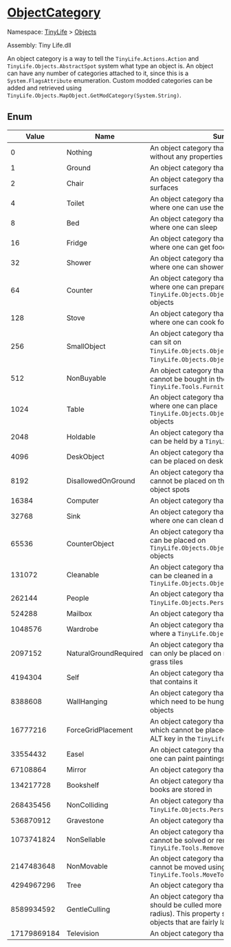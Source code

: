 # [ObjectCategory](./ObjectCategory.md)
Namespace: [TinyLife]() > [Objects]()

Assembly: Tiny Life.dll


An object category is a way to tell the `TinyLife.Actions.Action` and `TinyLife.Objects.AbstractSpot` system what type an object is.  An object can have any number of categories attached to it, since this is a `System.FlagsAttribute` enumeration.  Custom modded categories can be added and retrieved using `TinyLife.Objects.MapObject.GetModCategory(System.String)`.

##	Enum

| Value | Name | Summary | 
| --- | --- | --- | 
| 0 | Nothing | An object category that reprsents an object without any properties | 
| 1 | Ground | An object category that represents the ground | 
| 2 | Chair | An object category that represents sittable surfaces | 
| 4 | Toilet | An object category that represents objects where one can use the toilet | 
| 8 | Bed | An object category that represents objects where one can sleep | 
| 16 | Fridge | An object category that represents objects where one can get food ingredients | 
| 32 | Shower | An object category that represents objects where one can shower | 
| 64 | Counter | An object category that represents objects where one can prepare food and place `TinyLife.Objects.ObjectCategory.CounterObject` objects | 
| 128 | Stove | An object category that represents objects where one can cook food | 
| 256 | SmallObject | An object category that represents objects that can sit on `TinyLife.Objects.ObjectCategory.Counter` and `TinyLife.Objects.ObjectCategory.Table` objects | 
| 512 | NonBuyable | An object category that represents objects that cannot be bought in the `TinyLife.Tools.FurnitureTool` | 
| 1024 | Table | An object category that represents objects where one can place `TinyLife.Objects.ObjectCategory.SmallObject` objects | 
| 2048 | Holdable | An object category that represents objects that can be held by a `TinyLife.Objects.Person` | 
| 4096 | DeskObject | An object category that represents objects that can be placed on desk-like tables | 
| 8192 | DisallowedOnGround | An object category that represents objects that cannot be placed on the ground, but only in object spots | 
| 16384 | Computer | An object category that represents computers | 
| 32768 | Sink | An object category that represents objects where one can clean dishes and wash hands | 
| 65536 | CounterObject | An object category that represents objects that can be placed on `TinyLife.Objects.ObjectCategory.Counter` objects | 
| 131072 | Cleanable | An object category that represents objects that can be cleaned in a `TinyLife.Objects.ObjectCategory.Sink` | 
| 262144 | People | An object category that all `TinyLife.Objects.Person` instances hae | 
| 524288 | Mailbox | An object category that represents mailboxes | 
| 1048576 | Wardrobe | An object category that represents objects where a `TinyLife.Objects.Person` can change | 
| 2097152 | NaturalGroundRequired | An object category that represents objects that can only be placed on natural ground, namely grass tiles | 
| 4194304 | Self | An object category that represents the object that contains it | 
| 8388608 | WallHanging | An object category that represents objects which need to be hung on `TinyLife.World.Wall` objects | 
| 16777216 | ForceGridPlacement | An object category that represents objects which cannot be placed off the grid using the ALT key in the `TinyLife.Tools.FurnitureTool` | 
| 33554432 | Easel | An object category that represents places where one can paint paintings | 
| 67108864 | Mirror | An object category that represents mirrors | 
| 134217728 | Bookshelf | An object category that represents things that books are stored in | 
| 268435456 | NonColliding | An object category that represents things that a `TinyLife.Objects.Person` does not collide with | 
| 536870912 | Gravestone | An object category that represents gravestones | 
| 1073741824 | NonSellable | An object category that represents things that cannot be solved or removed using `TinyLife.Tools.RemoveTool` | 
| 2147483648 | NonMovable | An object category that represents things that cannot be moved using `TinyLife.Tools.MoveTool` | 
| 4294967296 | Tree | An object category that represents trees | 
| 8589934592 | GentleCulling | An object category that represents objects that should be culled more gently (in a bigger radius). This property should be assigned to objects that are fairly large in display size. | 
| 17179869184 | Television | An object category that represents televisions | 


